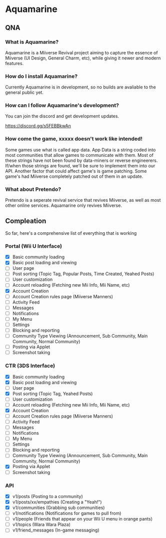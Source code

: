 # Aquamarine

## QNA

### What is Aquamarine?
Aquamarine is a Miiverse Revival project aiming to capture the essence of Miiverse (UI Design, General Charm, etc), while giving it newer and modern features.

### How do I install Aquamarine?
Currently Aquamarine is in development, so no builds are avaliable to the general public yet.

### How can I follow Aquamarine's development?
You can join the discord and get development updates.

https://discord.gg/s5FEBBkwAn

### How come the game, xxxxx doesn't work like intended!
Some games use what is called app data. App Data is a string coded into most communities that allow games to communicate with them. Most of these strings have not been found by data-miners or reverse engineerers. If/when those strings are found, we'll be sure to implement them into our API. Another factor that could affect game's is game patching. Some game's had Miiverse completely patched out of them in an update.

### What about Pretendo?
Pretendo is a seperate revival service that revives Miiverse, as well as most other online services. Aquamarine only revives Miiverse.

## Compleation

So far, here's a comprehensive list of everything that is working

### Portal (Wii U Interface)

- [x] Basic community loading
- [x] Basic post loading and viewing
- [ ] User page
- [ ] Post sorting (Topic Tag, Popular Posts, Time Created, Yeahed Posts)
- [ ] User customization
- [ ] Account reloading (Fetching new Mii Info, Mii Name, etc)
- [x] Account Creation
- [ ] Account Creation rules page (Miiverse Manners)
- [ ] Activity Feed
- [ ] Messages
- [ ] Notifications
- [ ] My Menu
- [ ] Settings
- [ ] Blocking and reporting
- [ ] Community Type Viewing (Announcement, Sub Community, Main Community, Normal Community)
- [ ] Posting via Applet
- [ ] Screenshot taking

### CTR (3DS Interface)
- [x] Basic community loading
- [x] Basic post loading and viewing
- [ ] User page
- [x] Post sorting (Topic Tag, Yeahed Posts)
- [ ] User customization
- [ ] Account reloading (Fetching new Mii Info, Mii Name, etc)
- [x] Account Creation
- [ ] Account Creation rules page (Miiverse Manners)
- [ ] Activity Feed
- [ ] Messages
- [ ] Notifications
- [ ] My Menu
- [ ] Settings
- [ ] Blocking and reporting
- [ ] Community Type Viewing (Announcement, Sub Community, Main Community, Normal Community)
- [x] Posting via Applet
- [ ] Screenshot taking

### API
- [x] v1/posts (Posting to a community)
- [x] v1/posts/xx/empathies (Creating a "Yeah!")
- [x] v1/communities (Grabbing sub communities)
- [ ] v1/notifications (Notifications for games to pull from)
- [ ] v1/people (Friends that appear on your Wii U menu in orange pants)
- [ ] v1/topics (Wara Wara Plaza)
- [ ] v1/friend_messages (In-game messaging)
